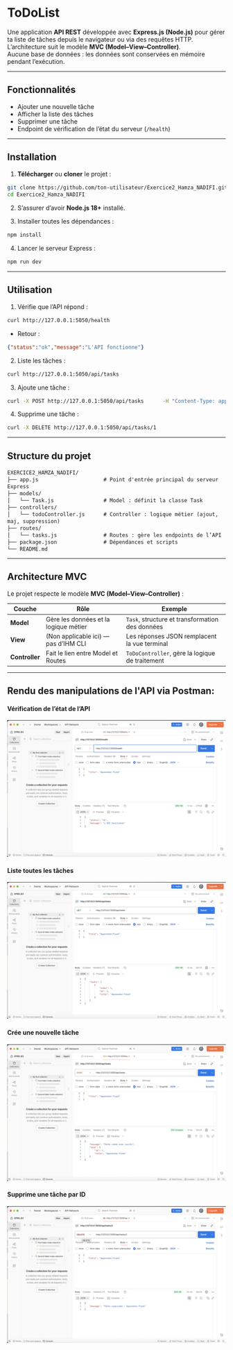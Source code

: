 # ToDoList

Une application **API REST** développée avec **Express.js (Node.js)** pour gérer ta liste de tâches depuis le navigateur ou via des requêtes HTTP.  
L’architecture suit le modèle **MVC (Model–View–Controller)**.  
Aucune base de données : les données sont conservées en mémoire pendant l’exécution.

---

## Fonctionnalités

* Ajouter une nouvelle tâche  
* Afficher la liste des tâches  
* Supprimer une tâche  
* Endpoint de vérification de l’état du serveur (`/health`)

---

## Installation

1. **Télécharger** ou **cloner** le projet :

```bash
git clone https://github.com/ton-utilisateur/Exercice2_Hamza_NADIFI.git
cd Exercice2_Hamza_NADIFI
```

2. S’assurer d’avoir **Node.js 18+** installé.

3. Installer toutes les dépendances :

```bash
npm install
```

4. Lancer le serveur Express :

```bash
npm run dev
```

---

## Utilisation

1. Vérifie que l’API répond :
```bash
curl http://127.0.0.1:5050/health
```

- Retour :
```json
{"status":"ok","message":"L'API fonctionne"}
```

2. Liste les tâches :
```bash
curl http://127.0.0.1:5050/api/tasks
```

3. Ajoute une tâche :
```bash
curl -X POST http://127.0.0.1:5050/api/tasks      -H "Content-Type: application/json"      -d '{"title":"Apprendre Express"}'
```

4. Supprime une tâche :
```bash
curl -X DELETE http://127.0.0.1:5050/api/tasks/1
```

---

## Structure du projet

```
EXERCICE2_HAMZA_NADIFI/
├── app.js                     # Point d'entrée principal du serveur Express
├── models/
│   └── Task.js                # Model : définit la classe Task
├── controllers/
│   └── todoController.js      # Controller : logique métier (ajout, maj, suppression)
├── routes/
│   └── tasks.js               # Routes : gère les endpoints de l’API
├── package.json               # Dépendances et scripts
└── README.md
```

---

## Architecture MVC

Le projet respecte le modèle **MVC (Model–View–Controller)** :

| Couche         | Rôle                                  | Exemple                                           |
| -------------- | ------------------------------------- | ------------------------------------------------- |
| **Model**      | Gère les données et la logique métier | `Task`, structure et transformation des données   |
| **View**       | (Non applicable ici) — pas d’IHM CLI  | Les réponses JSON remplacent la vue terminal      |
| **Controller** | Fait le lien entre Model et Routes    | `ToDoController`, gère la logique de traitement   |


---

## Rendu des manipulations de l'API via Postman:

#### Vérification de l’état de l’API
![health](./assets/health.png)

#### Liste toutes les tâches
![list](./assets/displayTasks.png)

#### Crée une nouvelle tâche
![new](./assets/addTask.png)


#### Supprime une tâche par ID
![delete](./assets/deleteTaskById.png)
